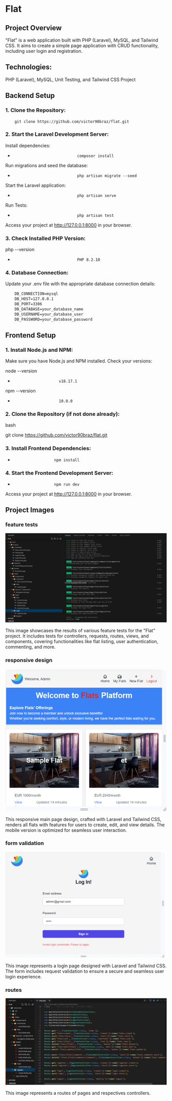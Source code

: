 # Flat

## Project Overview

"Flat" is a web application built with PHP (Laravel), MySQL, and Tailwind CSS. It aims to create a simple page application with CRUD functionality, including user login and registration.

## Technologies:

PHP (Laravel), MySQL, Unit Testing, and Tailwind CSS Project

## Backend Setup

### 1. Clone the Repository:

        git clone https://github.com/victor90braz/flat.git

### 2. Start the Laravel Development Server:

Install dependencies:

-                                 composer install

Run migrations and seed the database:

-                                 php artisan migrate --seed

Start the Laravel application:

-                                 php artisan serve

Run Tests:

-                                 php artisan test

Access your project at http://127.0.0.1:8000 in your browser.

### 3. Check Installed PHP Version:

php --version

-                                 PHP 8.2.10

### 4. Database Connection:

Update your .env file with the appropriate database connection details:

        DB_CONNECTION=mysql
        DB_HOST=127.0.0.1
        DB_PORT=3306
        DB_DATABASE=your_database_name
        DB_USERNAME=your_database_user
        DB_PASSWORD=your_database_password

## Frontend Setup

### 1. Install Node.js and NPM:

Make sure you have Node.js and NPM installed. Check your versions:

node --version

-                         v18.17.1

npm --version

-                         10.0.0

### 2. Clone the Repository (if not done already):

bash

git clone https://github.com/victor90braz/flat.git

### 3. Install Frontend Dependencies:

-                       npm install

### 4. Start the Frontend Development Server:

-                       npm run dev

Access your project at http://127.0.0.1:8000 in your browser.

## Project Images

### feature tests

![Flat Tests Image](/storage/images/flat-tests.png)

This image showcases the results of various feature tests for the "Flat" project. It includes tests for controllers, requests, routes, views, and components, covering functionalities like flat listing, user authentication, commenting, and more.

### responsive design

![Main Page Image](/storage/images/flat-home.png)

This responsive main page design, crafted with Laravel and Tailwind CSS, renders all flats with features for users to create, edit, and view details. The mobile version is optimized for seamless user interaction.

### form validation

![Login Image](/storage/images/flat-login.png)

This image represents a login page designed with Laravel and Tailwind CSS. The form includes request validation to ensure a secure and seamless user login experience.

### routes

![routes](/storage/images/flat-routes.png)

This image represents a routes of pages and respectives controllers.
